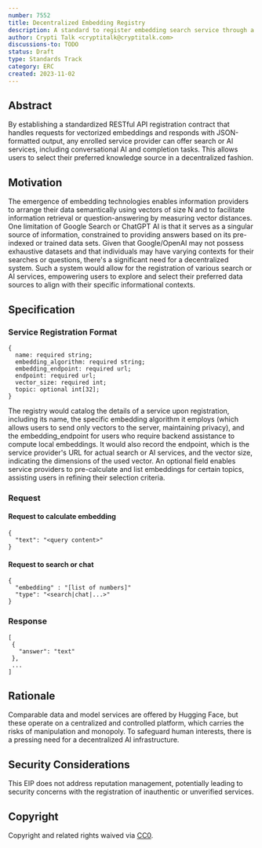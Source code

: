 ```yaml
---
number: 7552
title: Decentralized Embedding Registry  
description: A standard to register embedding search service through a contract. 
author: Crypti Talk <cryptitalk@cryptitalk.com> 
discussions-to: TODO 
status: Draft
type: Standards Track
category: ERC
created: 2023-11-02 
---
```


## Abstract

By establishing a standardized RESTful API registration contract that handles requests for vectorized embeddings and responds with JSON-formatted output, any enrolled service provider can offer search or AI services, including conversational AI and completion tasks. This allows users to select their preferred knowledge source in a decentralized fashion.

## Motivation

The emergence of embedding technologies enables information providers to arrange their data semantically using vectors of size N and to facilitate information retrieval or question-answering by measuring vector distances. One limitation of Google Search or ChatGPT AI is that it serves as a singular source of information, constrained to providing answers based on its pre-indexed or trained data sets. Given that Google/OpenAI may not possess exhaustive datasets and that individuals may have varying contexts for their searches or questions, there's a significant need for a decentralized system. Such a system would allow for the registration of various search or AI services, empowering users to explore and select their preferred data sources to align with their specific informational contexts.

## Specification

### Service Registration Format

```
{
  name: required string;
  embedding_algorithm: required string;
  embedding_endpoint: required url;
  endpoint: required url;
  vector_size: required int; 
  topic: optional int[32]; 
}
```

The registry would catalog the details of a service upon registration, including its name, the specific embedding algorithm it employs (which allows users to send only vectors to the server, maintaining privacy), and the embedding\_endpoint for users who require backend assistance to compute local embeddings. It would also record the endpoint, which is the service provider's URL for actual search or AI services, and the vector size, indicating the dimensions of the used vector. An optional field enables service providers to pre-calculate and list embeddings for certain topics, assisting users in refining their selection criteria.

### Request

#### Request to calculate embedding

```
{
  "text": "<query content>"
}
```

#### Request to search or chat

```
{
  "embedding" : "[list of numbers]"
  "type": "<search|chat|...>"
}
```

### Response

```
[
 {
   "answer": "text"
 },
 ...
]
```

## Rationale

Comparable data and model services are offered by Hugging Face, but these operate on a centralized and controlled platform, which carries the risks of manipulation and monopoly. To safeguard human interests, there is a pressing need for a decentralized AI infrastructure.


## Security Considerations

This EIP does not address reputation management, potentially leading to security concerns with the registration of inauthentic or unverified services.

## Copyright

Copyright and related rights waived via [CC0](../LICENSE.md).
